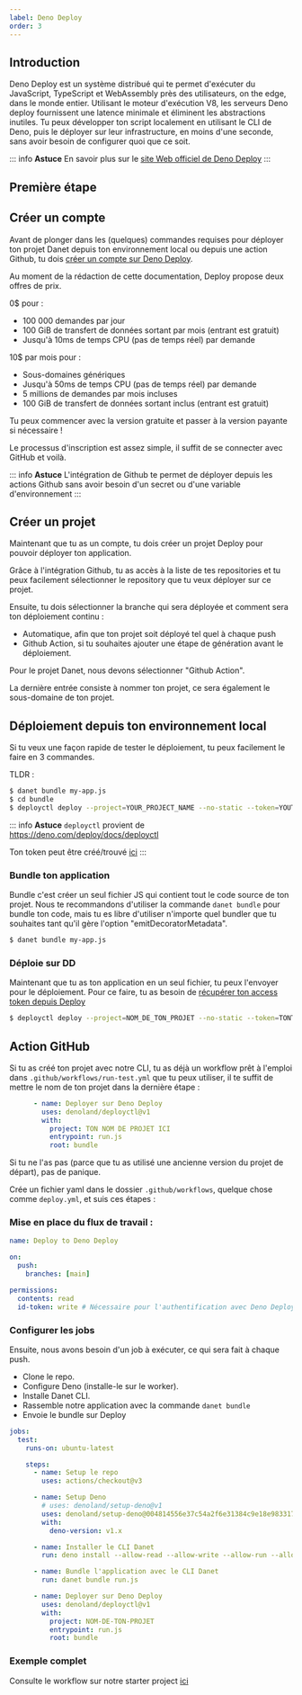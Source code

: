 ```yaml
---
label: Deno Deploy
order: 3
---
```


## Introduction

Deno Deploy est un système distribué qui te permet d'exécuter du JavaScript, TypeScript et WebAssembly près des utilisateurs, on the edge, dans le monde entier. Utilisant le moteur d'exécution V8, les serveurs Deno deploy fournissent une latence minimale et éliminent les abstractions inutiles. Tu peux développer ton script localement en utilisant le CLI de Deno, puis le déployer sur leur infrastructure, en moins d'une seconde, sans avoir besoin de configurer quoi que ce soit.

::: info **Astuce**
En savoir plus sur le [site Web officiel de Deno Deploy](https://deno.com/deploy)
:::

## Première étape

## Créer un compte
Avant de plonger dans les (quelques) commandes requises pour déployer ton projet Danet depuis ton environnement local ou depuis une action Github, tu dois [créer un compte sur Deno Deploy](https://deno.com/deploy/pricing).

Au moment de la rédaction de cette documentation, Deploy propose deux offres de prix.

0$ pour :
- 100 000 demandes par jour
- 100 GiB de transfert de données sortant par mois (entrant est gratuit)
- Jusqu'à 10ms de temps CPU (pas de temps réel) par demande

10$ par mois pour :

- Sous-domaines génériques
- Jusqu'à 50ms de temps CPU (pas de temps réel) par demande
- 5 millions de demandes par mois incluses
- 100 GiB de transfert de données sortant inclus (entrant est gratuit)

Tu peux commencer avec la version gratuite et passer à la version payante si nécessaire !

Le processus d'inscription est assez simple, il suffit de se connecter avec GitHub et voilà.

::: info **Astuce**
L'intégration de Github te permet de déployer depuis les actions Github sans avoir besoin d'un secret ou d'une variable d'environnement
:::

## Créer un projet

Maintenant que tu as un compte, tu dois créer un projet Deploy pour pouvoir déployer ton application.

Grâce à l'intégration Github, tu as accès à la liste de tes repositories et tu peux facilement sélectionner le repository que tu veux déployer sur ce projet.

Ensuite, tu dois sélectionner la branche qui sera déployée et comment sera ton déploiement continu :
- Automatique, afin que ton projet soit déployé tel quel à chaque push
- Github Action, si tu souhaites ajouter une étape de génération avant le déploiement.

Pour le projet Danet, nous devons sélectionner "Github Action".

La dernière entrée consiste à nommer ton projet, ce sera également le sous-domaine de ton projet.

## Déploiement depuis ton environnement local

Si tu veux une façon rapide de tester le déploiement, tu peux facilement le faire en 3 commandes.

TLDR :

```bash
$ danet bundle my-app.js
$ cd bundle
$ deployctl deploy --project=YOUR_PROJECT_NAME --no-static --token=YOUTOKEN my-app.js
```

::: info **Astuce**
`deployctl` provient de https://deno.com/deploy/docs/deployctl

Ton token peut être créé/trouvé [ici](https://dash.deno.com/account#access-tokens)
:::

### Bundle ton application
Bundle c'est créer un seul fichier JS qui contient tout le code source de ton projet.
Nous te recommandons d'utiliser la commande `danet bundle` pour bundle ton code, mais tu es libre d'utiliser n'importe quel bundler que tu souhaites tant qu'il gère l'option "emitDecoratorMetadata".

```bash
$ danet bundle my-app.js
```

### Déploie sur DD
Maintenant que tu as ton application en un seul fichier, tu peux l'envoyer pour le déploiement.
Pour ce faire, tu as besoin de [récupérer ton access token depuis Deploy](https://dash.deno.com/account#access-tokens)

```bash
$ deployctl deploy --project=NOM_DE_TON_PROJET --no-static --token=TONTOKEN my-app.js
```

## Action GitHub

Si tu as créé ton projet avec notre CLI, tu as déjà un workflow prêt à l'emploi dans `.github/workflows/run-test.yml` que tu peux utiliser, il te suffit de mettre le nom de ton projet dans la dernière étape :

```yaml
      - name: Deployer sur Deno Deploy
        uses: denoland/deployctl@v1
        with:
          project: TON NOM DE PROJET ICI
          entrypoint: run.js
          root: bundle
```

Si tu ne l'as pas (parce que tu as utilisé une ancienne version du projet de départ), pas de panique.

Crée un fichier yaml dans le dossier `.github/workflows`, quelque chose comme `deploy.yml`, et suis ces étapes :

### Mise en place du flux de travail :

```yaml
name: Deploy to Deno Deploy

on:
  push:
    branches: [main]

permissions:
  contents: read
  id-token: write # Nécessaire pour l'authentification avec Deno Deploy
```
### Configurer les jobs

Ensuite, nous avons besoin d'un job à exécuter, ce qui sera fait à chaque push.

- Clone le repo.
- Configure Deno (installe-le sur le worker).
- Installe Danet CLI.
- Rassemble notre application avec la commande `danet bundle`
- Envoie le bundle sur Deploy

```yaml
jobs:
  test:
    runs-on: ubuntu-latest

    steps:
      - name: Setup le repo
        uses: actions/checkout@v3

      - name: Setup Deno
        # uses: denoland/setup-deno@v1
        uses: denoland/setup-deno@004814556e37c54a2f6e31384c9e18e983317366
        with:
          deno-version: v1.x

      - name: Installer le CLI Danet
        run: deno install --allow-read --allow-write --allow-run --allow-env -n danet https://deno.land/x/danet_cli/main.ts

      - name: Bundle l'application avec le CLI Danet
        run: danet bundle run.js

      - name: Deployer sur Deno Deploy
        uses: denoland/deployctl@v1
        with:
          project: NOM-DE-TON-PROJET
          entrypoint: run.js
          root: bundle
```

### Exemple complet

Consulte le workflow sur notre starter project [ici](https://github.com/Savory/Danet-Starter/blob/main/.github/workflows/run-tests.yml)